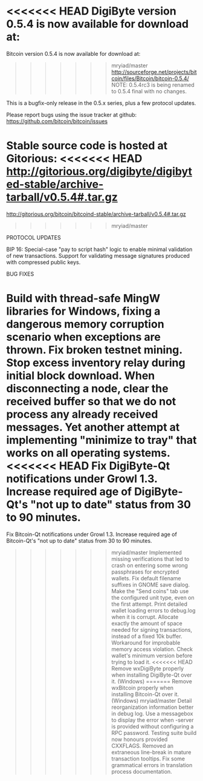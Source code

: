 <<<<<<< HEAD
DigiByte version 0.5.4 is now available for download at:
=======
Bitcoin version 0.5.4 is now available for download at:
>>>>>>> mryiad/master
http://sourceforge.net/projects/bitcoin/files/Bitcoin/bitcoin-0.5.4/
NOTE: 0.5.4rc3 is being renamed to 0.5.4 final with no changes.

This is a bugfix-only release in the 0.5.x series, plus a few protocol updates.

Please report bugs using the issue tracker at github:
https://github.com/bitcoin/bitcoin/issues

Stable source code is hosted at Gitorious:
<<<<<<< HEAD
http://gitorious.org/digibyte/digibyted-stable/archive-tarball/v0.5.4#.tar.gz
=======
http://gitorious.org/bitcoin/bitcoind-stable/archive-tarball/v0.5.4#.tar.gz
>>>>>>> mryiad/master

PROTOCOL UPDATES

BIP 16: Special-case "pay to script hash" logic to enable minimal validation of new transactions.
Support for validating message signatures produced with compressed public keys.

BUG FIXES

Build with thread-safe MingW libraries for Windows, fixing a dangerous memory corruption scenario when exceptions are thrown.
Fix broken testnet mining.
Stop excess inventory relay during initial block download.
When disconnecting a node, clear the received buffer so that we do not process any already received messages.
Yet another attempt at implementing "minimize to tray" that works on all operating systems.
<<<<<<< HEAD
Fix DigiByte-Qt notifications under Growl 1.3.
Increase required age of DigiByte-Qt's "not up to date" status from 30 to 90 minutes.
=======
Fix Bitcoin-Qt notifications under Growl 1.3.
Increase required age of Bitcoin-Qt's "not up to date" status from 30 to 90 minutes.
>>>>>>> mryiad/master
Implemented missing verifications that led to crash on entering some wrong passphrases for encrypted wallets.
Fix default filename suffixes in GNOME save dialog.
Make the "Send coins" tab use the configured unit type, even on the first attempt.
Print detailed wallet loading errors to debug.log when it is corrupt.
Allocate exactly the amount of space needed for signing transactions, instead of a fixed 10k buffer.
Workaround for improbable memory access violation.
Check wallet's minimum version before trying to load it.
<<<<<<< HEAD
Remove wxDigiByte properly when installing DigiByte-Qt over it. (Windows)
=======
Remove wxBitcoin properly when installing Bitcoin-Qt over it. (Windows)
>>>>>>> mryiad/master
Detail reorganization information better in debug log.
Use a messagebox to display the error when -server is provided without configuring a RPC password.
Testing suite build now honours provided CXXFLAGS.
Removed an extraneous line-break in mature transaction tooltips.
Fix some grammatical errors in translation process documentation.
